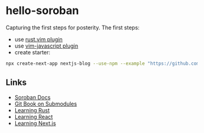 # hello-soroban
Capturing the first steps for posterity. The first steps:

- use [rust.vim plugin](https://github.com/rust-lang/rust.vim)
- use [vim-javascript plugin](https://github.com/pangloss/vim-javascript)
- create starter:
``` bash
npx create-next-app nextjs-blog --use-npm --example "https://github.com/vercel/next-learn/tree/master/basics/learn-starter"
```

## Links

- [Soroban Docs](https://soroban.stellar.org/docs/)
- [Git Book on Submodules](https://git-scm.com/book/en/v2/Git-Tools-Submodules)
- [Learning Rust](https://doc.rust-lang.org/book/ch01-03-hello-cargo.html)
- [Learning React](https://reactjs.org/tutorial/tutorial.html)
- [Learning Next.js](https://nextjs.org/learn/basics/create-nextjs-app)
